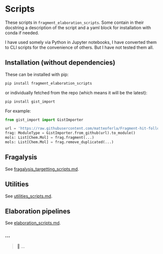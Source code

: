 # Scripts

These scripts in `fragment_elaboration_scripts`.
Some contain in their docstring a description of the script and a yaml block for installation with conda if needed.

I have used somely via Python in Jupyter notebooks, I have converted them to CLI scripts for the convenience of others.
But I have not tested them all.

## Installation (without dependencies)
These can be installed with pip:

```bash
pip install fragment_elaboration_scripts
```

or individually fetched from the repo (which means it will be the latest):

```bash
pip install gist_import
```

For example:
```python
from gist_import import GistImporter

url = 'https://raw.githubusercontent.com/matteoferla/Fragment-hit-follow-up-chemistry/main/fragment_elaboration_scripts/fragment.py'
frag: ModuleType = GistImporter.from_github(url).to_module()
mols: List[Chem.Mol] = frag.fragment(...)
mols: List[Chem.Mol] = frag.remove_duplicated(...)
```

## Fragalysis

See [fragalysis_targetting_scripts.md](fragalysis_targetting_scripts.md).

## Utilities

See [utilities_scripts.md](utilities_scripts.md).

## Elaboration pipelines

See [elaboration_scripts.md](elaboration_scripts.md).





### ...

> :construction: ...

